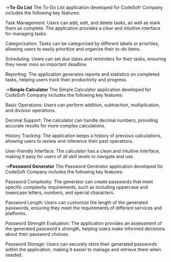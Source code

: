 ->**To-Do List**
The To-Do List application developed for CodeSofr Company includes the following key features:

Task Management:
Users can add, edit, and delete tasks, as well as mark them as complete. The application provides a clear and intuitive interface for managing tasks.

Categorization: 
Tasks can be categorized by different labels or priorities, allowing users to easily prioritize and organize their to-do items.

Scheduling:
Users can set due dates and reminders for their tasks, ensuring they never miss an important deadline.

Reporting: 
The application generates reports and statistics on completed tasks, helping users track their productivity and progress.

->**Simple Calculator**
The Simple Calculator application developed for CodeSofr Company includes the following key features:

Basic Operations: 
Users can perform addition, subtraction, multiplication, and division operations.


Decimal Support:
The calculator can handle decimal numbers, providing accurate results for more complex calculations.

History Tracking:
The application keeps a history of previous calculations, allowing users to review and reference their past operations.


User-friendly Interface:
The calculator has a clean and intuitive interface, making it easy for users of all skill levels to navigate and use.

->**Password Generator**
The Password Generator application developed for CodeSofr Company includes the following key features:

Password Complexity: 
The generator can create passwords that meet specific complexity requirements, such as including uppercase and lowercase letters, numbers, and special characters.

Password Length: 
Users can customize the length of the generated passwords, ensuring they meet the requirements of different services and platforms.


Password Strength Evaluation:
The application provides an assessment of the generated password's strength, helping users make informed decisions about their password choices.


Password Storage: 
Users can securely store their generated passwords within the application, making it easier to manage and retrieve them when needed.
